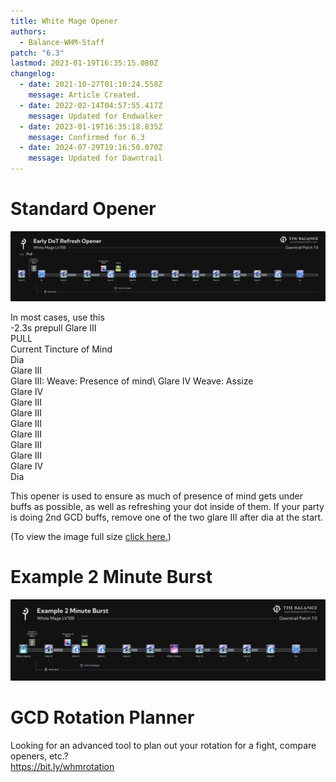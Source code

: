 ```yaml
---
title: White Mage Opener
authors:
  - Balance-WHM-Staff
patch: "6.3"
lastmod: 2023-01-19T16:35:15.080Z
changelog:
  - date: 2021-10-27T01:10:24.558Z
    message: Article Created.
  - date: 2022-02-14T04:57:55.417Z
    message: Updated for Endwalker
  - date: 2023-01-19T16:35:18.835Z
    message: Confirmed for 6.3
  - date: 2024-07-29T19:16:50.070Z
    message: Updated for Dawntrail
---
```

# Standard Opener

![-2.3s prepull/PULL/Current Tincture of Mind/Dia/Glare III/ Glare III: Weave: Presence of mind/ Glare IV Weave: Assize/Glare IV/ Glare III/ Glare III/ Glare III/ Glare III/ Glare III/ Glare III/ Glare IV/ Dia](/img/jobs/whm/white-mage-early-dot-refresh-opener-1-.png "WHM Standard Opener")

In most cases, use this\
-2.3s prepull Glare III\
PULL\
Current Tincture of Mind\
Dia\
Glare III \
Glare III: Weave: Presence of mind\ 
Glare IV Weave: Assize\
Glare IV\
Glare III\
Glare III\
Glare III\
Glare III\
Glare III\
Glare III\
Glare IV\
Dia

This opener is used to ensure as much of presence of mind gets under buffs as possible, as well as refreshing your dot inside of them. If your party is doing 2nd GCD buffs, remove one of the two glare III after dia at the start.

(To view the image full size [click here.](/img/jobs/whm/white-mage-early-dot-refresh-opener-1-.png))

# Example 2 Minute Burst

![](/img/jobs/whm/white-mage-example-2-minute-burst-1-.png)



# GCD Rotation Planner

Looking for an advanced tool to plan out your rotation for a fight, compare openers, etc.?\
<https://bit.ly/whmrotation>